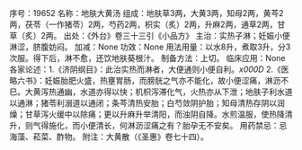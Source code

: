 序号：19652
名称：地肤大黄汤
组成：地肤草3两，大黄3两，知母2两，黄芩2两，茯苓（一作猪苓）2两，芍药2两，枳实（炙）2两，升麻2两，通草2两，甘草（炙）2两。
出处：《外台》卷三十三引《小品方》
主治：实热子淋；妊娠小便淋涩，脐腹妨闷。
加减：None
功效：None
用法用量：以水8升，煮取3升，分3次服。得下后，淋不愈，还饮地肤葵根汁。
制备方法：上切。
临床应用：None
各家论述：1.《济阴纲目》：此治实热而淋者，大便通则小便自利。_x000D_
2.《医略六书》：妊娠胎肥火盛，热壅胃肠，而膀胱之气亦不能化，故小便涩痛，淋沥不巳。大黄泻热通幽，水道亦得以快；机枳泻滞化气，火热亦从下泄；地肤子利水道以通淋；猪苓利溺道以通闭；条芩清热安胎；白芍敛阴护胎；知母清热存阴以润燥；甘草泻火缓中以除痛；更以升麻升举清阳，而浊阴自降。水煎温服，使热降清升，则气得施化，而小便清长，何淋沥涩痛之有？胎孕无不安矣。
用药禁忌：忌海藻、菘菜、酢物。
附注：大黄散（《圣惠》卷七十四）。
